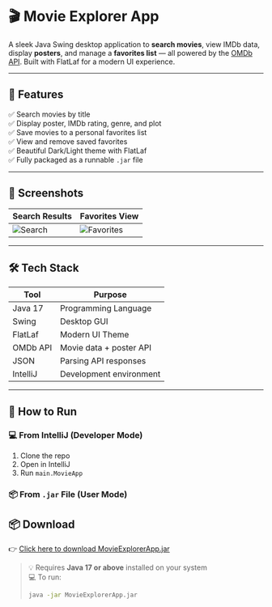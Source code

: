 [//]: # (# 🎬 Movie Explorer App)

[//]: # ()
[//]: # (A Java Swing desktop app to search for movies, view posters, and save them as favorites using the OMDb API.)

[//]: # ()
[//]: # (## 🌟 Features)

[//]: # ()
[//]: # (- 🔍 Search movies by title)

[//]: # (- 🖼 View poster, genre, rating, and plot)

[//]: # (- 💾 Save to favorites)

[//]: # (- 📂 View + remove from favorites)

[//]: # (- 🌓 Light/Dark theme toggle)

[//]: # (- 📦 Exported runnable `.jar` file)

[//]: # ()
[//]: # (## 🛠 Tech Stack)

[//]: # ()
[//]: # (- Java 17)

[//]: # (- Swing GUI)

[//]: # (- FlatLaf theme)

[//]: # (- OMDb API)

[//]: # (- IntelliJ IDEA)

[//]: # (- JSON parsing)

[//]: # ()
[//]: # (## 🚀 How to Run)

[//]: # ()
[//]: # (1. Clone this repo)

[//]: # (2. Run `java -jar MovieExplorerApp.jar` from `/out/artifacts/...`)

[//]: # (3. Or open project in IntelliJ and run `main.MovieApp`)

[//]: # ()
[//]: # (---)

[//]: # ()
[//]: # (## 💡 Screenshots)

[//]: # ()
[//]: # (*&#40;later: screenshots of the UI&#41;*)

[//]: # ()
[//]: # (---)

# 🎬 Movie Explorer App

A sleek Java Swing desktop application to **search movies**, view IMDb data, display **posters**, and manage a **favorites list** — all powered by the [OMDb API](https://www.omdbapi.com/). Built with FlatLaf for a modern UI experience.

---

## 🌟 Features

✅ Search movies by title  
✅ Display poster, IMDb rating, genre, and plot  
✅ Save movies to a personal favorites list  
✅ View and remove saved favorites  
✅ Beautiful Dark/Light theme with FlatLaf  
✅ Fully packaged as a runnable `.jar` file

---

## 📸 Screenshots

| Search Results | Favorites View |
|----------------|----------------|
| ![Search](screenshots/search.png) | ![Favorites](screenshots/favorites.png) |

---

## 🛠️ Tech Stack

| Tool       | Purpose                 |
|------------|-------------------------|
| Java 17    | Programming Language    |
| Swing      | Desktop GUI             |
| FlatLaf    | Modern UI Theme         |
| OMDb API   | Movie data + poster API |
| JSON       | Parsing API responses   |
| IntelliJ   | Development environment |

---

## 🚀 How to Run

### 💻 From IntelliJ (Developer Mode)

1. Clone the repo
2. Open in IntelliJ
3. Run `main.MovieApp`

### 📦 From `.jar` File (User Mode)

   ## 📦 Download

👉 [Click here to download MovieExplorerApp.jar](https://github.com/sanaperweenss/MovieExplorerApp/releases/download/v1.0/MovieExplorerApp.jar)

> 💡 Requires **Java 17 or above** installed on your system  
> 💻 To run:
> ```bash
> java -jar MovieExplorerApp.jar
> ```

